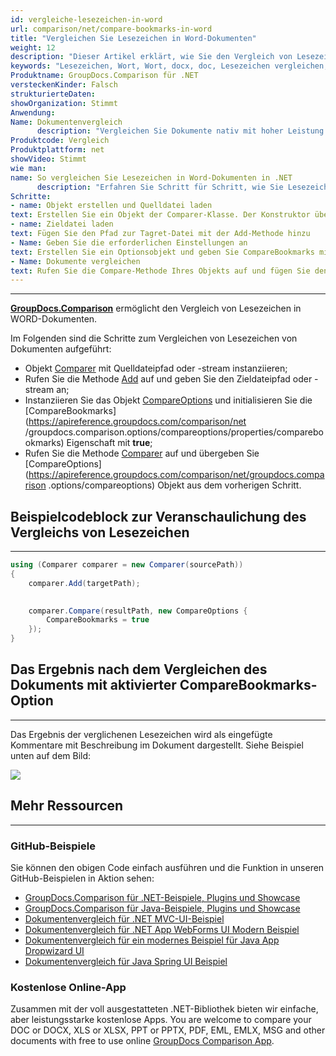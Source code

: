 ```yaml
---
id: vergleiche-lesezeichen-in-word
url: comparison/net/compare-bookmarks-in-word
title: "Vergleichen Sie Lesezeichen in Word-Dokumenten"
weight: 12
description: "Dieser Artikel erklärt, wie Sie den Vergleich von Lesezeichen für das Word-Format in GroupDocs.Comparison für .NET aktivieren."
keywords: "Lesezeichen, Wort, Wort, docx, doc, Lesezeichen vergleichen, Wortlesezeichen, CompareBookmarks, Lesezeichenvergleich"
Produktname: GroupDocs.Comparison für .NET
versteckenKinder: Falsch
strukturierteDaten:
showOrganization: Stimmt
Anwendung:
Name: Dokumentenvergleich
      description: "Vergleichen Sie Dokumente nativ mit hoher Leistung unter Verwendung der C#-Sprache und GroupDocs.Comparison für .NET"
Produktcode: Vergleich
Produktplattform: net
showVideo: Stimmt
wie man:
name: So vergleichen Sie Lesezeichen in Word-Dokumenten in .NET
      description: "Erfahren Sie Schritt für Schritt, wie Sie Lesezeichen in Word-Dokumenten in .NET vergleichen"
Schritte:
- name: Objekt erstellen und Quelldatei laden
text: Erstellen Sie ein Objekt der Comparer-Klasse. Der Konstruktor übernimmt den Pfadparameter der Quelldatei. Sie können je nach Ihren Anforderungen einen absoluten oder relativen Dateipfad angeben.
- name: Zieldatei laden
text: Fügen Sie den Pfad zur Tagret-Datei mit der Add-Methode hinzu
- Name: Geben Sie die erforderlichen Einstellungen an
text: Erstellen Sie ein Optionsobjekt und geben Sie CompareBookmarks mit dem Wert true an.
- Name: Dokumente vergleichen
text: Rufen Sie die Compare-Methode Ihres Objekts auf und fügen Sie den resultierenden Dateipfadparameter und das Optionsobjekt ein.
---
```


***

**[GroupDocs.Comparison](https://products.groupdocs.com/comparison/net)** ermöglicht den Vergleich von Lesezeichen in WORD-Dokumenten.

Im Folgenden sind die Schritte zum Vergleichen von Lesezeichen von Dokumenten aufgeführt:

* Objekt [Comparer](https://apireference.groupdocs.com/comparison/net/groupdocs.comparison/comparer) mit Quelldateipfad oder -stream instanziieren;
* Rufen Sie die Methode [Add](https://apireference.groupdocs.com/comparison/net/groupdocs.comparison/comparer/methods/add/index) auf und geben Sie den Zieldateipfad oder -stream an;
* Instanziieren Sie das Objekt [CompareOptions](https://apireference.groupdocs.com/comparison/net/groupdocs.comparison.options/compareoptions) und initialisieren Sie die [CompareBookmarks](https://apireference.groupdocs.com/comparison/net /groupdocs.comparison.options/compareoptions/properties/comparebookmarks) Eigenschaft mit **true**;
* Rufen Sie die Methode [Comparer](https://apireference.groupdocs.com/comparison/net/groupdocs.comparison/comparer) auf und übergeben Sie [CompareOptions](https://apireference.groupdocs.com/comparison/net/groupdocs.comparison .options/compareoptions) Objekt aus dem vorherigen Schritt.

## Beispielcodeblock zur Veranschaulichung des Vergleichs von Lesezeichen

---

```csharp
using (Comparer comparer = new Comparer(sourcePath))
{
    comparer.Add(targetPath);
     

    comparer.Compare(resultPath, new CompareOptions {
        CompareBookmarks = true
    });
}
```

## Das Ergebnis nach dem Vergleichen des Dokuments mit aktivierter CompareBookmarks-Option

---

Das Ergebnis der verglichenen Lesezeichen wird als eingefügte Kommentare mit Beschreibung im Dokument dargestellt. Siehe Beispiel unten auf dem Bild:

![](comparison/net/images/compared-bookmarks.png)

## Mehr Ressourcen

---

### GitHub-Beispiele
Sie können den obigen Code einfach ausführen und die Funktion in unseren GitHub-Beispielen in Aktion sehen:
* [GroupDocs.Comparison für .NET-Beispiele, Plugins und Showcase](https://github.com/groupdocs-comparison/GroupDocs.Comparison-for-.NET)
* [GroupDocs.Comparison für Java-Beispiele, Plugins und Showcase](https://github.com/groupdocs-comparison/GroupDocs.Comparison-for-Java)
* [Dokumentenvergleich für .NET MVC-UI-Beispiel](https://github.com/groupdocs-comparison/GroupDocs.Comparison-for-.NET-MVC)
* [Dokumentenvergleich für .NET App WebForms UI Modern Beispiel](https://github.com/groupdocs-comparison/GroupDocs.Comparison-for-.NET-WebForms)
* [Dokumentenvergleich für ein modernes Beispiel für Java App Dropwizard UI](https://github.com/groupdocs-comparison/GroupDocs.Comparison-for-Java-Dropwizard)
* [Dokumentenvergleich für Java Spring UI Beispiel](https://github.com/groupdocs-comparison/GroupDocs.Comparison-for-Java-Spring)
    

### Kostenlose Online-App
Zusammen mit der voll ausgestatteten .NET-Bibliothek bieten wir einfache, aber leistungsstarke kostenlose Apps.
You are welcome to compare your DOC or DOCX, XLS or XLSX, PPT or PPTX, PDF, EML, EMLX, MSG and other documents with free to use online [GroupDocs Comparison App](https://products.groupdocs.app/comparison).
